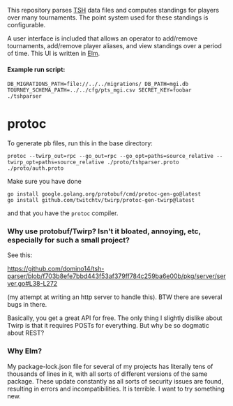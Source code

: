 This repository parses [TSH](http://www.poslarchive.com/tsh/doc/all.html) data files and computes standings for players over many tournaments. The point system used for these standings is configurable.

A user interface is included that allows an operator to add/remove tournaments, add/remove player aliases, and view standings over a period of time. This UI is written in [Elm](https://elm-lang.org).

#### Example run script:

```
DB_MIGRATIONS_PATH=file://../../migrations/ DB_PATH=mgi.db TOURNEY_SCHEMA_PATH=../../cfg/pts_mgi.csv SECRET_KEY=foobar ./tshparser
```

# protoc

To generate pb files, run this in the base directory:

```
protoc --twirp_out=rpc --go_out=rpc --go_opt=paths=source_relative --twirp_opt=paths=source_relative ./proto/tshparser.proto ./proto/auth.proto
```

Make sure you have done

```
go install google.golang.org/protobuf/cmd/protoc-gen-go@latest
go install github.com/twitchtv/twirp/protoc-gen-twirp@latest
```
and that you have the `protoc` compiler.

### Why use protobuf/Twirp? Isn't it bloated, annoying, etc, especially for such a small project?

See this:

https://github.com/domino14/tsh-parser/blob/f703b8efe7bbd443f53af379ff784c259ba6e00b/pkg/server/server.go#L38-L272

(my attempt at writing an http server to handle this). BTW there are several bugs in there.

Basically, you get a great API for free. The only thing I slightly dislike about Twirp is that it requires POSTs for everything. But why be so dogmatic about REST?

### Why Elm?

My package-lock.json file for several of my projects has literally tens of thousands of lines in it, with all sorts of different versions of the same package. These update constantly as all sorts of security issues are found, resulting in errors and incompatibilities. It is terrible. I want to try something new.